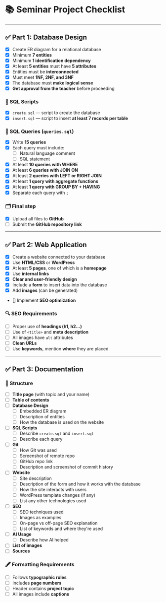 # 📚 Seminar Project Checklist

---

## ✅ Part 1: Database Design

- [X] Create ER diagram for a relational database
- [X] Minimum **7 entities**
- [X] Minimum **1 identification dependency**
- [X] At least **5 entities** must have **5 attributes**
- [X] Entities must be **interconnected**
- [X] Must meet **1NF, 2NF, and 3NF**
- [X] The database must **make logical sense**
- [X] **Get approval from the teacher** before proceeding

### 📄 SQL Scripts

- [X] `create.sql` — script to create the database
- [X] `insert.sql` — script to insert **at least 7 records per table**

### 🧠 SQL Queries (`queries.sql`)

- [X] Write **15 queries**
- [X] Each query must include:
  - [ ] Natural language comment
  - [ ] SQL statement
- [X] At least **10 queries with WHERE**
- [X] At least **6 queries with JOIN ON**
- [X] At least **2 queries with LEFT or RIGHT JOIN**
- [X] At least **1 query with aggregate functions**
- [X] At least **1 query with GROUP BY + HAVING**
- [X] Separate each query with `;`

### 🗂 Final step

- [X] Upload all files to **GitHub**
- [ ] Submit the **GitHub repository link**

---

## ✅ Part 2: Web Application

- [X] Create a website connected to your database
- [X] Use **HTML/CSS** or **WordPress**
- [X] At least **5 pages**, one of which is a **homepage**
- [X] Use **internal links**
- [X] **Clear and user-friendly design**
- [X] Include a **form** to insert data into the database
- [X] Add **images** (can be generated)
- [] Implement **SEO optimization**

### 🔍 SEO Requirements

- [ ] Proper use of **headings (h1, h2...)**
- [ ] Use of `<title>` and **meta description**
- [ ] All images have `alt` attributes
- [ ] **Clean URLs**
- [ ] Use **keywords**, mention **where** they are placed

---

## ✅ Part 3: Documentation

### 📄 Structure

- [ ] **Title page** (with topic and your name)
- [ ] **Table of contents**
- [ ] **Database Design**
  - [ ] Embedded ER diagram
  - [ ] Description of entities
  - [ ] How the database is used on the website
- [ ] **SQL Scripts**
  - [ ] Describe `create.sql` and `insert.sql`
  - [ ] Describe each query
- [ ] **Git**
  - [ ] How Git was used
  - [ ] Screenshot of remote repo
  - [ ] GitHub repo link
  - [ ] Description and screenshot of commit history
- [ ] **Website**
  - [ ] Site description
  - [ ] Description of the form and how it works with the database
  - [ ] How the site interacts with users
  - [ ] WordPress template changes (if any)
  - [ ] List any other technologies used
- [ ] **SEO**
  - [ ] SEO techniques used
  - [ ] Images as examples
  - [ ] On-page vs off-page SEO explanation
  - [ ] List of keywords and where they're used
- [ ] **AI Usage**
  - [ ] Describe how AI helped
- [ ] **List of images**
- [ ] **Sources**

### 🖋️ Formatting Requirements

- [ ] Follows **typographic rules**
- [ ] Includes **page numbers**
- [ ] Header contains **project topic**
- [ ] All images include **captions**
